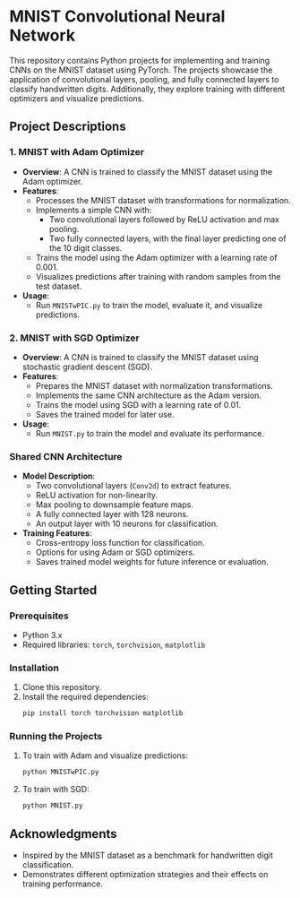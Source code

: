 # MNIST Convolutional Neural Network
 This repository contains Python projects for implementing and training CNNs on the MNIST dataset using PyTorch. The projects showcase the application of convolutional layers, pooling, and fully connected layers to classify handwritten digits. Additionally, they explore training with different optimizers and visualize predictions.

## Project Descriptions

### **1. MNIST with Adam Optimizer**
- **Overview**: A CNN is trained to classify the MNIST dataset using the Adam optimizer.
- **Features**:
  - Processes the MNIST dataset with transformations for normalization.
  - Implements a simple CNN with:
    - Two convolutional layers followed by ReLU activation and max pooling.
    - Two fully connected layers, with the final layer predicting one of the 10 digit classes.
  - Trains the model using the Adam optimizer with a learning rate of 0.001.
  - Visualizes predictions after training with random samples from the test dataset.
- **Usage**:
  - Run `MNISTwPIC.py` to train the model, evaluate it, and visualize predictions.

### **2. MNIST with SGD Optimizer**
- **Overview**: A CNN is trained to classify the MNIST dataset using stochastic gradient descent (SGD).
- **Features**:
  - Prepares the MNIST dataset with normalization transformations.
  - Implements the same CNN architecture as the Adam version.
  - Trains the model using SGD with a learning rate of 0.01.
  - Saves the trained model for later use.
- **Usage**:
  - Run `MNIST.py` to train the model and evaluate its performance.

### **Shared CNN Architecture**
- **Model Description**:
  - Two convolutional layers (`Conv2d`) to extract features.
  - ReLU activation for non-linearity.
  - Max pooling to downsample feature maps.
  - A fully connected layer with 128 neurons.
  - An output layer with 10 neurons for classification.
- **Training Features**:
  - Cross-entropy loss function for classification.
  - Options for using Adam or SGD optimizers.
  - Saves trained model weights for future inference or evaluation.

## Getting Started

### Prerequisites
- Python 3.x
- Required libraries: `torch`, `torchvision`, `matplotlib`

### Installation
1. Clone this repository.
2. Install the required dependencies:
   ```bash
   pip install torch torchvision matplotlib
   ```

### Running the Projects
1. To train with Adam and visualize predictions:
   ```bash
   python MNISTwPIC.py
   ```
2. To train with SGD:
   ```bash
   python MNIST.py
   ```

## Acknowledgments
- Inspired by the MNIST dataset as a benchmark for handwritten digit classification.
- Demonstrates different optimization strategies and their effects on training performance.